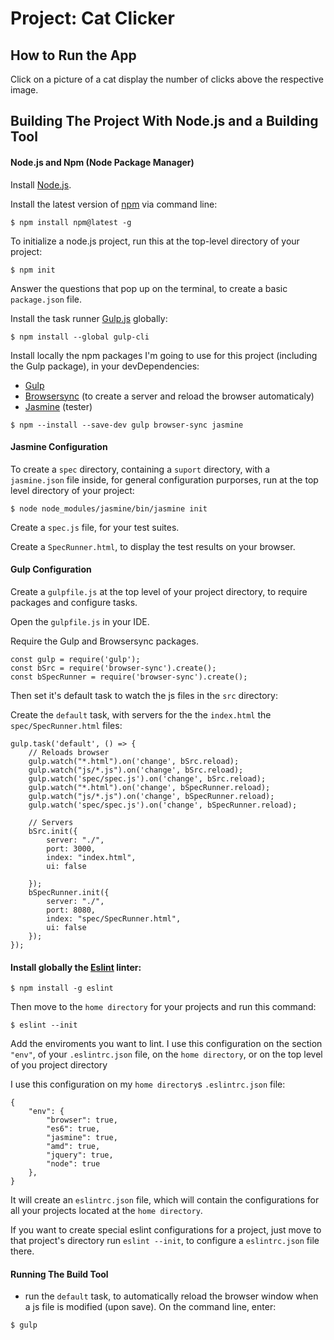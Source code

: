 <!--
@todo:
* document build for this project, thinking about using it as a model later
	* create, configure the gulpfile.js and document those steps
	* don't creaste a dist task, because there's no need for a dist folder, as this is just a training project for
	* Create a new `build basic" project, with build for src directory, gulp, browsersync, jasmine and the README.md file, modifying it with [instructions](https://docs.npmjs.com/getting-started/updating-local-packages) for updating your npm packages everytime the `build basic` project is cloned, for a new basic project, and for running the `dist` task, and also modify the gulpfile.js, with the `dist` task.
-->

# Project: Cat Clicker

## How to Run the App

Click on a picture of a cat display the number of clicks above the respective image.

## Building The Project With Node.js and a Building Tool

#### Node.js and Npm (Node Package Manager)

Install [Node.js][1].

Install the latest version of [npm][2] via command line:

```
$ npm install npm@latest -g
```

To initialize a node.js project, run this at the top-level directory of your project:

```
$ npm init
```
Answer the questions that pop up on the terminal, to create a basic `package.json` file.

Install the task runner [Gulp.js][3] globally:

```
$ npm install --global gulp-cli
```
 Install locally the npm packages I'm going to use for this project (including the Gulp package), in your devDependencies:

* [Gulp][4]
* [Browsersync][5] (to create a server and reload the browser automaticaly)
* [Jasmine][6] (tester)

```
$ npm --install --save-dev gulp browser-sync jasmine
```

#### Jasmine Configuration

To create a `spec` directory, containing a `suport` directory, with a `jasmine.json` file inside, for general configuration purporses, run at the top level directory of your project:

```
$ node node_modules/jasmine/bin/jasmine init
```

Create a `spec.js` file, for your test suites.

Create a `SpecRunner.html`, to display the test results on your browser.

#### Gulp Configuration

Create a `gulpfile.js` at the top level of your project directory, to require packages and configure tasks.

Open the `gulpfile.js` in your IDE.

Require the Gulp and Browsersync packages.

```
const gulp = require('gulp');
const bSrc = require('browser-sync').create();
const bSpecRunner = require('browser-sync').create();
```

Then set it's default task to watch the js files in the `src` directory:

Create the `default` task, with servers for the the `index.html` the `spec/SpecRunner.html` files:

```
gulp.task('default', () => {
	// Reloads browser
	gulp.watch("*.html").on('change', bSrc.reload);
	gulp.watch("js/*.js").on('change', bSrc.reload);
	gulp.watch('spec/spec.js').on('change', bSrc.reload);
	gulp.watch("*.html").on('change', bSpecRunner.reload);
	gulp.watch("js/*.js").on('change', bSpecRunner.reload);
	gulp.watch('spec/spec.js').on('change', bSpecRunner.reload);

	// Servers
	bSrc.init({
		server: "./",
		port: 3000,
		index: "index.html",
		ui: false

	});
	bSpecRunner.init({
		server: "./",
		port: 8080,
		index: "spec/SpecRunner.html",
		ui: false
	});
});
```

#### Install globally the [Eslint][7] linter:

```
$ npm install -g eslint
```

Then move to the `home directory` for your projects and run this command:


```
$ eslint --init
```

Add the enviroments you want to lint. I use this configuration on the section `"env"`, of your `.eslintrc.json` file, on the `home directory`, or on the top level of you project directory

I use this configuration on my `home directory`s `.eslintrc.json` file:

```
{
	"env": {
		"browser": true,
		"es6": true,
		"jasmine": true,
		"amd": true,
		"jquery": true,
		"node": true
    },
}
```

It will create an `eslintrc.json` file, which will contain the configurations for all your projects located at the `home directory`.

If you want to create special eslint configurations for a project, just move to that project's directory run `eslint --init`, to configure a `eslintrc.json` file there.


#### Running The Build Tool

* run the `default` task, to automatically reload the browser window when a js file is modified (upon save). On the command line, enter:

```
$ gulp
```

[1]: https://nodejs.org/en/ "Node.js"
[2]: https://www.npmjs.com/get-npm "Npm"
[3]: https://github.com/gulpjs/gulp/blob/v3.9.1/docs/getting-started.md "Gulp"
[4]: https://www.npmjs.com/package/gulp "Gulp on npm"
[5]: https://www.npmjs.com/package/browser-sync "Browsersync"
[6]: https://jasmine.github.io/pages/getting_started.html "Jasmine"
[7]: https://www.npmjs.com/package/eslint "Eslint"